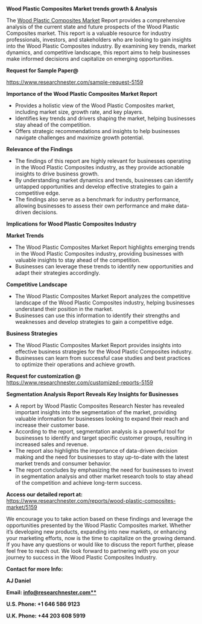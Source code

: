 ﻿<a name="_hlk169704084"></a><a name="_hlk168649135"></a><a name="_hlk167721000"></a>**Wood Plastic Composites Market trends growth & Analysis**

The [Wood Plastic Composites Market](https://www.researchnester.com/reports/wood-plastic-composites-market/5159) Report provides a comprehensive analysis of the current state and future prospects of the Wood Plastic Composites market. This report is a valuable resource for industry professionals, investors, and stakeholders who are looking to gain insights into the Wood Plastic Composites industry. By examining key trends, market dynamics, and competitive landscape, this report aims to help businesses make informed decisions and capitalize on emerging opportunities.

**Request for Sample Paper@**

<https://www.researchnester.com/sample-request-5159>

**Importance of the Wood Plastic Composites Market Report**

- Provides a holistic view of the Wood Plastic Composites market, including market size, growth rate, and key players.
- Identifies key trends and drivers shaping the market, helping businesses stay ahead of the competition.
- Offers strategic recommendations and insights to help businesses navigate challenges and maximize growth potential.

**Relevance of the Findings**	

- The findings of this report are highly relevant for businesses operating in the Wood Plastic Composites industry, as they provide actionable insights to drive business growth.
- By understanding market dynamics and trends, businesses can identify untapped opportunities and develop effective strategies to gain a competitive edge.
- The findings also serve as a benchmark for industry performance, allowing businesses to assess their own performance and make data-driven decisions.

**Implications for Wood Plastic Composites  Industry**

**Market Trends**

- The Wood Plastic Composites Market Report highlights emerging trends in the Wood Plastic Composites industry, providing businesses with valuable insights to stay ahead of the competition.
- Businesses can leverage these trends to identify new opportunities and adapt their strategies accordingly.

**Competitive Landscape**

- The Wood Plastic Composites Market Report analyzes the competitive landscape of the Wood Plastic Composites industry, helping businesses understand their position in the market.
- Businesses can use this information to identify their strengths and weaknesses and develop strategies to gain a competitive edge.

**Business Strategies**

- The Wood Plastic Composites Market Report provides insights into effective business strategies for the Wood Plastic Composites industry.
- Businesses can learn from successful case studies and best practices to optimize their operations and achieve growth.

**Request for customization @** <https://www.researchnester.com/customized-reports-5159>

**Segmentation Analysis Report Reveals Key Insights for Businesses**

- A report by Wood Plastic Composites Research Nester has revealed important insights into the segmentation of the market, providing valuable information for businesses looking to expand their reach and increase their customer base.
- According to the report, segmentation analysis is a powerful tool for businesses to identify and target specific customer groups, resulting in increased sales and revenue.
- The report also highlights the importance of data-driven decision making and the need for businesses to stay up-to-date with the latest market trends and consumer behavior.
- The report concludes by emphasizing the need for businesses to invest in segmentation analysis and other market research tools to stay ahead of the competition and achieve long-term success.

**Access our detailed report at:** <https://www.researchnester.com/reports/wood-plastic-composites-market/5159>

We encourage you to take action based on these findings and leverage the opportunities presented by the Wood Plastic Composites market. Whether it’s developing new products, expanding into new markets, or enhancing your marketing efforts, now is the time to capitalize on the growing demand. If you have any questions or would like to discuss the report further, please feel free to reach out. We look forward to partnering with you on your journey to success in the Wood Plastic Composites Industry.

**Contact for more Info:**

**AJ Daniel**

**Email: [info@researchnester.com**](mailto:info@researchnester.com)**

**U.S. Phone: +1 646 586 9123**

**U.K. Phone: +44 203 608 5919**



